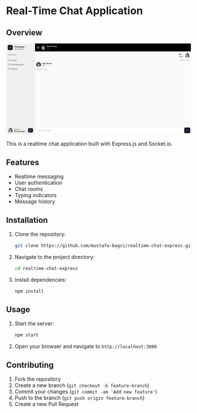 # Real-Time Chat Application

## Overview

![Screenshot of the Chat Application](chat-chatpage.png)

This is a realtime chat application built with Express.js and Socket.io.

## Features

- Realtime messaging
- User authentication
- Chat rooms
- Typing indicators
- Message history

## Installation

1. Clone the repository:
   ```sh
   git clone https://github.com/mustafa-bagci/realtime-chat-express.git
   ```
2. Navigate to the project directory:
   ```sh
   cd realtime-chat-express
   ```
3. Install dependencies:
   ```sh
   npm install
   ```

## Usage

1. Start the server:
   ```sh
   npm start
   ```
2. Open your browser and navigate to `http://localhost:3000`

## Contributing

1. Fork the repository
2. Create a new branch (`git checkout -b feature-branch`)
3. Commit your changes (`git commit -am 'Add new feature'`)
4. Push to the branch (`git push origin feature-branch`)
5. Create a new Pull Request
